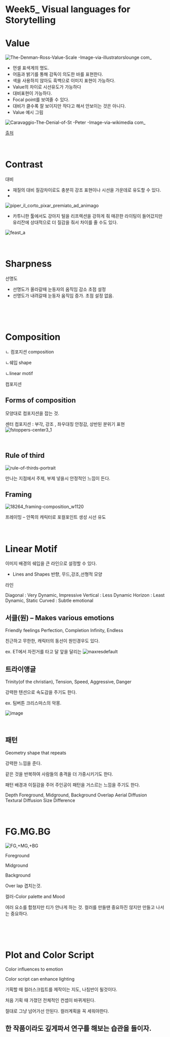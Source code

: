 # Week5_ Visual languages for Storytelling

# Value  
![The-Denman-Ross-Value-Scale -Image-via-illustratorslounge com_](https://user-images.githubusercontent.com/112802528/197438857-75629ffb-3970-4875-a61c-ee895a7f439b.jpg)

* 먼셀 표색계의 명도.
* 어둠과 밝기를 통해 감독이 의도한 바를 표현한다. 
* 색을 사용하지 않아도 흑백으로 이미지 표현이 가능하다. 
* Value의 차이로 시선유도가 가능하다 
* 대비표현이 가능하다.
* Focal point를 보여줄 수 있다.
* 대비가 클수록 잘 보이지만 작다고 해서 안보이는 것은 아니다.
* Value 예시 그림 
 
![Caravaggio-The-Denial-of-St -Peter -Image-via-wikimedia com_](https://user-images.githubusercontent.com/112802528/197438952-01648769-94c6-48b1-ab97-45524261cf59.jpg)

[출처](https://www.widewalls.ch/magazine/value-in-art)
<br>
<br>
<br>

# Contrast 
대비
* 재질의 대비 질감차이로도 충분히 강조 표현이나 시선을 가운데로 유도할 수 있다. 
* 
![piper_il_corto_pixar_premiato_ad_animago](https://user-images.githubusercontent.com/112802528/197439578-56a2b446-917a-4b41-a881-481624a29e35.jpg)

* 카투니한 툴에서도 강아지 털을 리프렉션을 강하게 줘 매끈한 라이팅이 들어갔지만 유리잔에 상대적으로 더 질감을 줘서 차이를 줄 수도 있다.
 
![feast_a](https://user-images.githubusercontent.com/112802528/197439161-3ccc9f8e-dfc2-4f2f-babf-7fa28262b627.jpg)
<br>
<br>
<br>
# Sharpness
선명도
* 선명도가 올라갈때 눈동자의 움직임 감소 초점 설정 
 * 선명도가 내려갈때 눈동자 움직임 증가. 초점 설정 없음.
<br>
<br>
<br>

# Composition
ㄴ 컴포지션 composition

ㄴ쉐입 shape

ㄴlinear motif

컴포지션 
<br>

## Forms of composition
모양대로 컴포지션을 잡는 것.

센터 컴포지션 : 부각, 강조 , 좌우대칭 안정감, 상반된 분위기 표현
![fstoppers-center3_1](https://user-images.githubusercontent.com/112802528/197439952-19964a96-2e43-4e2e-9f3a-54fdca0d8f8f.jpg)

<br>

## Rule of third 
![rule-of-thirds-portrait](https://user-images.githubusercontent.com/112802528/197439799-6f63ab88-ae3e-405c-9943-49a7778b3fcb.jpg)

만나는 지점에서 주제, 부제 넣을시 안정적인 느낌이 든다.
<br>

## Framing 
![18264_framing-composition_w1120](https://user-images.githubusercontent.com/112802528/197440075-34de766d-ba21-46ce-9b88-d0afa5f4cd49.jpg)

프레이밍 – 안쪽의 캐릭터로 포컬포인트 생성 시선 유도
<br>
<br>
<br>

# Linear Motif
이미지 배경의 쉐입을 큰 라인으로 설정할 수 있다.

* Lines and Shapes 
반향, 무드,강조,선형적 모양

라인

Diagonal : Very Dynamic, Impressive
Vertical : Less Dynamic
Horizon : Least Dynamic, Static
Curved : Subtle emotional
<br>

## 서클(원) – Makes various emotions
Friendly feelings
Perfection, Completion
Infinity, Endless

친근하고 무한한, 캐릭터의 동선이 원인경우도 있다.

ex. ET에서 자전거를 타고 달 앞을 달리는
![maxresdefault](https://user-images.githubusercontent.com/112802528/197440233-9353b77e-7bcb-40eb-b0a2-2d64e118ee2a.jpg)

## 트라이앵글
Trinity(of the christian), 
Tension,
Speed, 
Aggressive, 
Danger 

강력한 텐션으로 속도감을 주기도 한다.

ex. 팀버튼 크리스마스의 악몽. 

![image](https://user-images.githubusercontent.com/112802528/197440436-1b3e9d8a-a7e8-4626-bcdb-0e0240cf0e77.jpg)

<br>

## 패턴
Geometry shape that repeats 

강력한 느낌을 준다.

 같은 것을 반복하여 사람들의 충격을 더 
가중시키기도 한다. 

패턴 배경과 이질감을 주어 주인공이 패턴을
거스르는 느낌을 주기도 한다. 

Depth
Foreground, Midground, Background
Overlap
Aerial Diffusion
Textural Diffusion
Size Difference
<br>
<br>
<br>

# FG.MG.BG

![FG,+MG,+BG](https://user-images.githubusercontent.com/112802528/197442046-688ec8f4-cba8-43e4-9beb-aed9dcdff7b0.jpg)

Foreground 

Midground

Background

Over lap 겹치는것.

컬러-Color palette and
Mood

여러 요소를 합쳤지만 티가 안나게 하는 것.
컬러를 만들땐 중요하진 않지만 만들고 나서는 중요하다.

<br>
<br>
<br>

# Plot and Color Script
Color influences to emotion

Color script can enhance lighting

기획할 때 컬러스크립트를 제작이는 지도, 나침반이 될것이다.

처음 기획 때 가졌던 전체적인 컨셉이 바뀌게된다.

절대로 그냥 넘어가선 안된다. 컬러계획을 꼭 세워야한다.



## 한 작품이라도 깊게파서 연구를 해보는 습관을 들이자. ##
